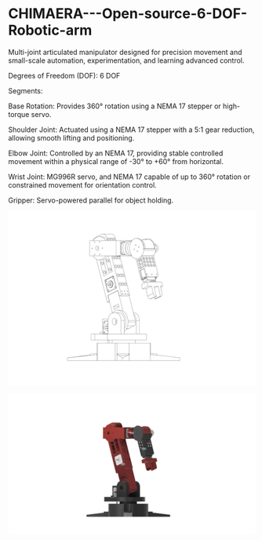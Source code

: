 # CHIMAERA---Open-source-6-DOF-Robotic-arm

Multi-joint articulated manipulator designed for precision movement and small-scale automation, experimentation, and learning advanced control.

Degrees of Freedom (DOF): 6 DOF 

Segments:

Base Rotation: Provides 360° rotation using a NEMA 17 stepper or high-torque servo.

Shoulder Joint: Actuated using a NEMA 17 stepper with a 5:1 gear reduction, allowing smooth lifting and positioning.

Elbow Joint: Controlled by an NEMA 17, providing stable controlled movement within a physical range of -30° to +60° from horizontal.

Wrist Joint: MG996R servo, and NEMA 17 capable of up to 360° rotation or constrained movement for orientation control.

Gripper: Servo-powered parallel for object holding.

<p>
   <img src= "CAD/home_page-0001.jpg">
</p>
<p>
  <img src= "CAD/ARM.png" >
</p>


